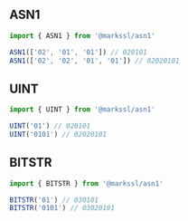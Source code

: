 ## ASN1

```js
import { ASN1 } from '@markssl/asn1'

ASN1(['02', '01', '01']) // 020101
ASN1(['02', '02', '01', '01']) // 02020101
```

## UINT

```js
import { UINT } from '@markssl/asn1'

UINT('01') // 020101
UINT('0101') // 02020101
```

## BITSTR

```js
import { BITSTR } from '@markssl/asn1'

BITSTR('01') // 030101
BITSTR('0101') // 03020101
```

